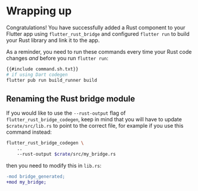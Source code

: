 # Wrapping up

Congratulations! You have successfully added a Rust component to your Flutter app
using `flutter_rust_bridge` and configured `flutter run` to build your Rust library
and link it to the app.

As a reminder, you need to run these commands every time your Rust code changes *and*
before you run `flutter run`:

```bash
{{#include command.sh.txt}}
# if using Dart codegen
flutter pub run build_runner build
```

## Renaming the Rust bridge module

If you would like to use the `--rust-output` flag of `flutter_rust_bridge_codegen`,
keep in mind that you will have to update `$crate/src/lib.rs` to point to the correct
file, for example if you use this command instead:

```bash
flutter_rust_bridge_codegen \
    ..
    --rust-output $crate/src/my_bridge.rs
```

then you need to modify this in `lib.rs`:

```diff
-mod bridge_generated;
+mod my_bridge;
```
